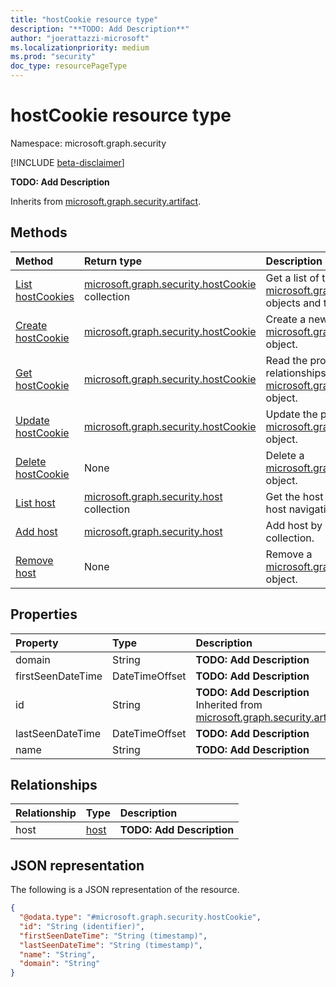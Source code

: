 ```yaml
---
title: "hostCookie resource type"
description: "**TODO: Add Description**"
author: "joerattazzi-microsoft"
ms.localizationpriority: medium
ms.prod: "security"
doc_type: resourcePageType
---
```


# hostCookie resource type

Namespace: microsoft.graph.security

[!INCLUDE [beta-disclaimer](../../includes/beta-disclaimer.md)]

**TODO: Add Description**


Inherits from [microsoft.graph.security.artifact](../resources/security-artifact.md).

## Methods
|Method|Return type|Description|
|:---|:---|:---|
|[List hostCookies](../api/security-hostname-list-cookies.md)|[microsoft.graph.security.hostCookie](../resources/security-hostcookie.md) collection|Get a list of the [microsoft.graph.security.hostCookie](../resources/security-hostcookie.md) objects and their properties.|
|[Create hostCookie](../api/security-hostname-post-cookies.md)|[microsoft.graph.security.hostCookie](../resources/security-hostcookie.md)|Create a new [microsoft.graph.security.hostCookie](../resources/security-hostcookie.md) object.|
|[Get hostCookie](../api/security-hostcookie-get.md)|[microsoft.graph.security.hostCookie](../resources/security-hostcookie.md)|Read the properties and relationships of a [microsoft.graph.security.hostCookie](../resources/security-hostcookie.md) object.|
|[Update hostCookie](../api/security-hostcookie-update.md)|[microsoft.graph.security.hostCookie](../resources/security-hostcookie.md)|Update the properties of a [microsoft.graph.security.hostCookie](../resources/security-hostcookie.md) object.|
|[Delete hostCookie](../api/security-hostname-delete-cookies.md)|None|Delete a [microsoft.graph.security.hostCookie](../resources/security-hostcookie.md) object.|
|[List host](../api/security-threatintelligence-list-hosts.md)|[microsoft.graph.security.host](../resources/security-host.md) collection|Get the host resources from the host navigation property.|
|[Add host](../api/security-hostcookie-post-host.md)|[microsoft.graph.security.host](../resources/security-host.md)|Add host by posting to the host collection.|
|[Remove host](../api/security-hostcookie-delete-host.md)|None|Remove a [microsoft.graph.security.host](../resources/security-host.md) object.|

## Properties
|Property|Type|Description|
|:---|:---|:---|
|domain|String|**TODO: Add Description**|
|firstSeenDateTime|DateTimeOffset|**TODO: Add Description**|
|id|String|**TODO: Add Description** Inherited from [microsoft.graph.security.artifact](../resources/security-artifact.md).|
|lastSeenDateTime|DateTimeOffset|**TODO: Add Description**|
|name|String|**TODO: Add Description**|

## Relationships
|Relationship|Type|Description|
|:---|:---|:---|
|host|[host](../resources/security-host.md)|**TODO: Add Description**|

## JSON representation
The following is a JSON representation of the resource.
<!-- {
  "blockType": "resource",
  "keyProperty": "id",
  "@odata.type": "microsoft.graph.security.hostCookie",
  "baseType": "microsoft.graph.security.artifact",
  "openType": false
}
-->
``` json
{
  "@odata.type": "#microsoft.graph.security.hostCookie",
  "id": "String (identifier)",
  "firstSeenDateTime": "String (timestamp)",
  "lastSeenDateTime": "String (timestamp)",
  "name": "String",
  "domain": "String"
}
```

